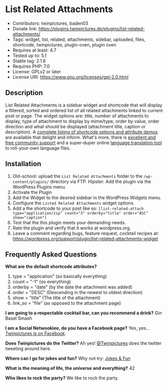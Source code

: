 List Related Attachments
===

* Contributors: twinpictures, baden03
* Donate link: https://plugins.twinpictures.de/plugins/list-related-attachments/
* Tags: widget, list, related, attachments, sidebar, uploaded, files, shortcode, twinpictures, plugin-oven, plugin oven
* Requires at least: 4.7
* Tested up to: 5.1
* Stable tag: 2.1.6
* Requires PHP: 7.0
* License: GPLv2 or later
* License URI: https://www.gnu.org/licenses/gpl-2.0.html

Description
---
List Related Attachments is a sidebar widget and shortcode that will display a filtered, sorted and ordered list of all related attachments linked to current post or page. The widget options are: title, number of attachments to display, type of attachment to display by mime/type, order by value, order direction and what should be displayed (attachment title, caption or description).  A <a href='https://plugins.twinpictures.de/plugins/list-related-attachments/documentation/'>complete listing of shortcode options and attribute demos</a> are available that delight and inform. What's more, there is <a href='https://wordpress.org/support/plugin/list-related-attachments-widget'>excellent and free community support</a> and a super-duper online <a href=“https://translate.wordpress.org/projects/wp-plugins/list-related-attachments-widget”>language translation tool</a> to roll-your-own language files.

Installation
---
1. Old-school: upload the `List Related Attachments` folder to the `/wp-content/plugins/` directory via FTP.  Hipster: Add the plugin via the WordPress Plugins menu.
1. Activate the Plugin
1. Add the Widget to the desired sidebar in the WordPress Widgets menu.
1. Configure the `Listed Related Attachments` widget options.
1. Add a the shortcode to your post like so: `[list-related-attach type="application/zip" count="3" orderby="title" order="ASC" show="caption"]`
1. Test that the this plugin meets your demanding needs.
1. Rate the plugin and verify that it works at wordpress.org.
1. Leave a comment regarding bugs, feature request, cocktail recipes at: https://wordpress.org/support/plugin/list-related-attachments-widget

Frequently Asked Questions
---
<b>What are the default shortcode attributes?</b>
1. type = "application" (so basically everything)
1. count = "-1" (so everything)
1. orderby = "date" (by the date the attachment was added)
1. order = "DESC" (Descending in the newest to oldest direction)
1. show = "title" (The title of the attachment)
1. link_so = “file” (as opposed to the attachment page)

<b>I am going to a respectable cocktail bar, can you recommend a drink?</b>
Gin Basel Smash

<b>I am a Social Netwookiee, do you have a Facebook page?</b>
Yes, yes... <a href='https://www.facebook.com/twinpictures'>Twinpictures is on Facebook</a>.

<b>Does Twinpictures do the Twitter?</b>
Ah yes! <a href='https://twitter.com/twinpictures'>@Twinpictures</a> does the twitter tweeting around here.

<b>Where can I go for jokes and fun?</b>
Why not try: <a href='http://jokesandfun.de/'>Jokes & Fun</a>

<b>What is the meaning of life, the universe and everything?</b>
42

<b>Who likes to rock the party?</b>
We like to rock the party.
